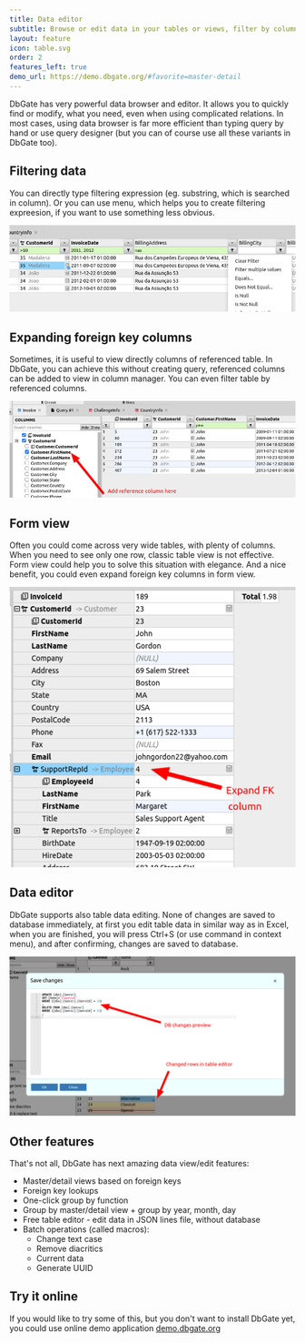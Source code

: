 ```yaml
---
title: Data editor
subtitle: Browse or edit data in your tables or views, filter by column value
layout: feature
icon: table.svg
order: 2
features_left: true
demo_url: https://demo.dbgate.org/#favorite=master-detail
---
```


DbGate has very powerful data browser and editor. It allows you to quickly find or modify, what you need, even when using complicated relations. In most cases, using data browser is far more efficient than typing query by hand or use query designer (but you can of course use all these variants in DbGate too).

## Filtering data
You can directly type filtering expression (eg. substring, which is searched in column). Or you can use menu, which helps you to create filtering expreesion, if you want to use something less obvious.

![Tabs](/assets/fragments/filter.png)

## Expanding foreign key columns
Sometimes, it is useful to view directly columns of referenced table. In DbGate, you can achieve this without creating query, referenced columns can be added to view in column manager. You can even filter table by referenced columns.

![Tabs](/assets/fragments/refcolumn.png)

## Form view
Often you could come across very wide tables, with plenty of columns. When you need to see only one row, classic table view is not effective. Form view could help you to solve this situation with elegance. And a nice benefit, you could even expand foreign key columns in form view.

![Tabs](/assets/fragments/formview.png)

## Data editor
DbGate supports also table data editing. None of changes are saved to database immediately, at first you edit table data in similar way as  in Excel, when you are finished, you will press Ctrl+S (or use command in context menu), and after confirming, changes are saved to database.

![Tabs](/assets/fragments/savechange.png)

## Other features
That's not all, DbGate has next amazing data view/edit features:

* Master/detail views based on foreign keys
* Foreign key lookups
* One-click group by function
* Group by master/detail view + group by year, month, day
* Free table editor - edit data in JSON lines file, without database
* Batch operations (called macros):
  * Change text case
  * Remove diacritics
  * Current data  
  * Generate UUID

## Try it online
If you would like to try some of this, but you don't want to install DbGate yet, you could use online demo application [demo.dbgate.org](https://demo.dbgate.org/#favorite=master-detail)
